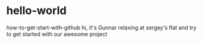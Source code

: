 # hello-world
how-to-get-start-with-github
hi, it's Gunnar relaxing at sergey's flat and try to get started with our awesome project
